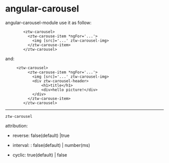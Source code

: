 # angular-carousel
angular-carousel-module
    use it as follow:
    
            <ztw-carousel>
              <ztw-carouse-item *ngFor='...'>
                <img [src]='...' ztw-carousel-img>
              </ztw-carouse-item>
            </ztw-carousel>
and:
    
         <ztw-carousel>
              <ztw-carouse-item *ngFor='...'>
                <img [src]='...' ztw-carousel-img>
                <div ztw-carousel-header>
                    <h1>title</h1>
                    <div>hello picture!</div>
                </div>
              </ztw-carouse-item>
            </ztw-carousel>
            
 ***
 `ztw-carousel`
 
 
 attribution:
 
 
* reverse: false(default) |true

* interval: :  false(default) | number(ms)

* cyclic:  true(default) | false
